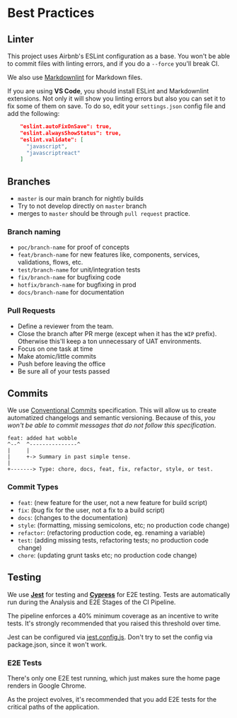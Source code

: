 # Best Practices

## Linter

This project uses Airbnb's ESLint configuration as a base. You won't be able
to commit files with linting errors, and if you do a `--force` you'll break CI.

We also use [Markdownlint](https://github.com/DavidAnson/markdownlint) for
Markdown files.

If you are using **VS Code**, you should install ESLint and Markdownlint
extensions. Not only it will show you linting errors but also you can set it to
fix some of them on save. To do so, edit your `settings.json` config file and
add the following:

```json
    "eslint.autoFixOnSave": true,
    "eslint.alwaysShowStatus": true,
    "eslint.validate": [
      "javascript",
      "javascriptreact"
    ]
```

## Branches

- `master` is our main branch for nightly builds
- Try to not develop directly on `master` branch
- merges to `master` should be through `pull request` practice.

### Branch naming

- `poc/branch-name` for proof of concepts
- `feat/branch-name` for new features like, components, services,
validations, flows, etc.
- `test/branch-name` for unit/integration tests
- `fix/branch-name` for bugfixing code
- `hotfix/branch-name` for bugfixing in prod
- `docs/branch-name` for documentation

### Pull Requests

- Define a reviewer from the team.
- Close the branch after PR merge (except when it has the `WIP` prefix).
Otherwise this'll keep a ton unnecessary of UAT environments.
- Focus on one task at time
- Make atomic/little commits
- Push before leaving the office
- Be sure all of your tests passed

## Commits

We use [Conventional Commits](https://www.conventionalcommits.org/en/v1.0.0/)
specification. This will allow us to create automatized changelogs and semantic
versioning. Because of this, _you won't be able to commit messages that do not
follow this specification_.

```text
feat: added hat wobble
^--^  ^---------------^
|     |
|     +-> Summary in past simple tense.
|
+-------> Type: chore, docs, feat, fix, refactor, style, or test.
```

### Commit Types

- `feat`: (new feature for the user, not a new feature for build script)
- `fix`: (bug fix for the user, not a fix to a build script)
- `docs`: (changes to the documentation)
- `style`: (formatting, missing semicolons, etc; no production code change)
- `refactor`: (refactoring production code, eg. renaming a variable)
- `test`: (adding missing tests, refactoring tests; no production code change)
- `chore`: (updating grunt tasks etc; no production code change)

## Testing

We use **[Jest](https://jestjs.io/)** for testing and
**[Cypress](https://www.cypress.io/)** for E2E testing. Tests are automatically
run during the Analysis and E2E Stages of the CI Pipeline.

The pipeline enforces a 40% minimum coverage as an incentive to write tests.
It's strongly recommended that you raised this threshold over time.

Jest can be configured via [jest.config.js](jest.config.js). Don't try to set
the config via package.json, since it won't work.

### E2E Tests

There's only one E2E test running, which just makes sure the home page renders
in Google Chrome.

As the project evolves, it's recommended that you add E2E tests for the
critical paths of the application.
